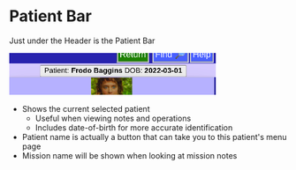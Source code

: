 # Patient Bar

Just under the Header is the Patient Bar

![](images/PatientBar.png)

* Shows the current selected patient
  * Useful when viewing notes and operations
  * Includes date-of-birth for more accurate identification
* Patient name is actually a button that can take you to this patient's menu page
* Mission name will be shown when looking at mission notes